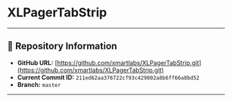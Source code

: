 # XLPagerTabStrip

---

## 📌 Repository Information
- **GitHub URL:** [https://github.com/xmartlabs/XLPagerTabStrip.git](https://github.com/xmartlabs/XLPagerTabStrip.git)
- **Current Commit ID:** `211ed62aa376722cf93c429802a8b6ff66a8bd52`
- **Branch:** `master`

---
